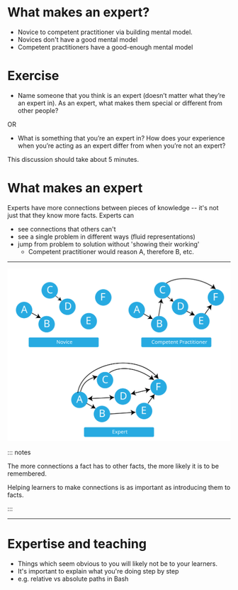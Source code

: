 # What makes an expert?
- Novice to competent practitioner via building mental model.
- Novices don't have a good mental model
- Competent practitioners have a good-enough mental model

# Exercise
- Name someone that you think is an expert (doesn’t matter what they’re an expert in).
  As an expert, what makes them special or different from other people?

OR

- What is something that you’re an expert in?
  How does your experience when you’re acting as an expert differ from when you’re not an expert?

This discussion should take about 5 minutes.

# What makes an expert
Experts have more connections between pieces of knowledge --
it's not just that they know more facts.
Experts can

- see connections that others can't
- see a single problem in different ways (fluid representations)
- jump from problem to solution without 'showing their working'
  - Competent practitioner would reason A, therefore B, etc.

---

![](mental_models.svg)

::: notes

The more connections a fact has to other facts,
the more likely it is to be remembered.

Helping learners to make connections is as important as introducing them to facts.

:::

---

# Expertise and teaching
- Things which seem obvious to you will likely not be to your learners.
- It's important to explain what you're doing step by step
- e.g. relative vs absolute paths in Bash
